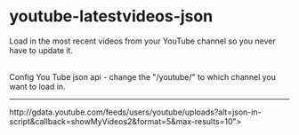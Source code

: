 youtube-latestvideos-json
=========================

Load in the most recent videos from your YouTube channel so you never have to update it.

<br/>
Config You Tube json api - change the "/youtube/" to which channel you want to load in.
<hr/>
 http://gdata.youtube.com/feeds/users/youtube/uploads?alt=json-in-script&callback=showMyVideos2&format=5&max-results=10">
